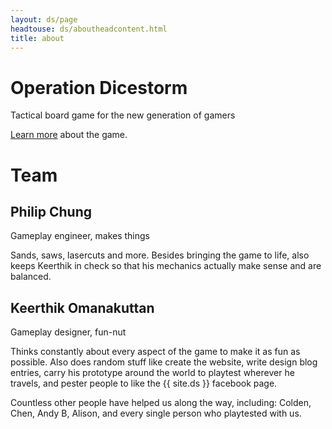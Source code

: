 ```yaml
---
layout: ds/page
headtouse: ds/aboutheadcontent.html
title: about
---
```


# Operation Dicestorm

Tactical board game for the new generation of gamers

[Learn more](/dicestorm/game) about the game.

# Team

## Philip Chung
Gameplay engineer, makes things

Sands, saws, lasercuts and more. Besides bringing the game to life, also keeps Keerthik in check so that his mechanics actually make sense and are balanced.

## Keerthik Omanakuttan
Gameplay designer, fun-nut

Thinks constantly about every aspect of the game to make it as fun as possible. Also does random stuff like create the website, write design blog entries, carry his prototype around the world to playtest wherever he travels, and pester people to like the {{ site.ds }} facebook page.

Countless other people have helped us along the way, including:
Colden, Chen, Andy B, Alison, and every single person who playtested with us.